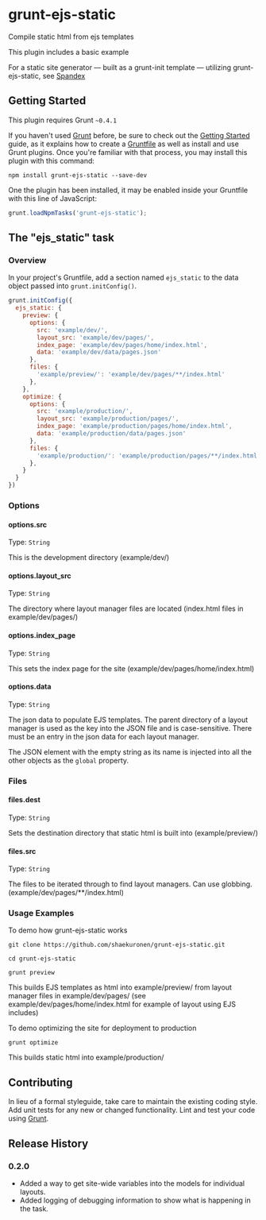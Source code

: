 # grunt-ejs-static

Compile static html from ejs templates

This plugin includes a basic example

For a static site generator &#8212; built as a grunt-init template &#8212; utilizing grunt-ejs-static, see [Spandex](https://github.com/shaekuronen/spandex)

## Getting Started
This plugin requires Grunt `~0.4.1`

If you haven't used [Grunt](http://gruntjs.com/) before, be sure to check out the [Getting Started](http://gruntjs.com/getting-started) guide, as it explains how to create a [Gruntfile](http://gruntjs.com/sample-gruntfile) as well as install and use Grunt plugins. Once you're familiar with that process, you may install this plugin with this command:

```shell
npm install grunt-ejs-static --save-dev
```

One the plugin has been installed, it may be enabled inside your Gruntfile with this line of JavaScript:

```js
grunt.loadNpmTasks('grunt-ejs-static');
```

## The "ejs_static" task

### Overview
In your project's Gruntfile, add a section named `ejs_static` to the data object passed into `grunt.initConfig()`.

```js
grunt.initConfig({
  ejs_static: {
    preview: {
      options: {
        src: 'example/dev/',
        layout_src: 'example/dev/pages/',
        index_page: 'example/dev/pages/home/index.html',
        data: 'example/dev/data/pages.json'
      },
      files: {
        'example/preview/': 'example/dev/pages/**/index.html'
      },
    },
    optimize: {
      options: {
        src: 'example/production/',
        layout_src: 'example/production/pages/',
        index_page: 'example/production/pages/home/index.html',
        data: 'example/production/data/pages.json'
      },
      files: {
        'example/production/': 'example/production/pages/**/index.html'
      },
    }
  }
})
```

### Options

#### options.src
Type: `String`

This is the development directory (example/dev/)

#### options.layout_src
Type: `String`

The directory where layout manager files are located (index.html files in example/dev/pages/)

#### options.index_page
Type: `String`

This sets the index page for the site (example/dev/pages/home/index.html)

#### options.data
Type: `String`

The json data to populate EJS templates. The parent directory of a layout manager is used as the key into the JSON file and is case-sensitive. There must be an entry in the json data for each layout manager.

The JSON element with the empty string as its name is injected into all the other objects as the `global` property.

### Files

#### files.dest
Type: `String`

Sets the destination directory that static html is built into (example/preview/)

#### files.src
Type: `String`

The files to be iterated through to find layout managers.  Can use globbing. (example/dev/pages/**/index.html)

### Usage Examples

To demo how grunt-ejs-static works

```shell
git clone https://github.com/shaekuronen/grunt-ejs-static.git

cd grunt-ejs-static

grunt preview
```

This builds EJS templates as html into example/preview/ from layout manager files in example/dev/pages/ (see example/dev/pages/home/index.html for example of layout using EJS includes)

To demo optimizing the site for deployment to production

```shell
grunt optimize
```

This builds static html into example/production/ 

## Contributing
In lieu of a formal styleguide, take care to maintain the existing coding style. Add unit tests for any new or changed functionality. Lint and test your code using [Grunt](http://gruntjs.com/).

## Release History
### 0.2.0 
* Added a way to get site-wide variables into the models for individual layouts.
* Added logging of debugging information to show what is happening in the task.
